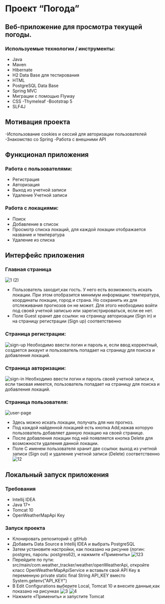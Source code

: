 # Проект “Погода” 
## Веб-приложение для просмотра текущей погоды. 
### Используемые технологии / инструменты:
- Java
- Maven
- Hibernate
- H2 Data Base для тестирования
- HTML
- PostgreSQL Data Base
- Spring MVC
- Миграции с помощью Flyway
- CSS
-Thymeleaf
-Bootstrap 5
- SLF4J
## Мотивация проекта
-Использование cookies и сессий для авторизации пользователей
-Знакомство со Spring
-Работа с внешними API
## Функционал приложения
### Работа с пользователями:
- Регистрация
- Авторизация
- Выход из учетной записи
- Удаление Учетной записи
### Работа с локациями:
- Поиск
- Добавление в список
- Просмотр списка локаций, для каждой локации отображается название и температура
- Удаление из списка
## Интерфейс приложения 
### Главная страница 
![1 (2)](https://github.com/user-attachments/assets/70e21cdd-c3c3-44db-8cad-a744f9ef366f)
- Пользователь заходит,как гость. У него есть возможность искать локации. При этом отобразится минимум информации: температура, координаты локации, город и страна.
  Но сохранить их для отслеживания прогнозов он не может.
  Для этого необходимо войти под своей учетной записью или зарегистрироваться, если ее нет.
- Поле Guest хранит две ссылки: на страницу авторизации (Sign in) и на страницу регистрации (Sign up) соответственно
### Страница регистрации:
![sign-up](https://github.com/user-attachments/assets/7d7f48b3-234c-46ad-b210-1e92a04e0837)
Необходимо ввести логин и пароль и, если ввод корректный, создается аккаунт и пользователь попадает на страницу для поиска и добавления локаций.
### Страница авторизации:
![sign-in](https://github.com/user-attachments/assets/8ad666be-5b35-4154-bd3e-390094227c59)
Необходимо ввести логин и пароль своей учетной записи и, если таковая имеется, пользователь попадает на страницу для поиска и добавления локаций.
### Страница пользователя:
![user-page](https://github.com/user-attachments/assets/491d7189-c73d-4193-bde6-b2fa69339748)
- Здесь можно искать локации, получать для них прогноз.
- Под каждой найденной локацией есть кнопка Add,нажав которую пользователь добавляет данную локацию на своей странице.
- После добавления локации под ней появляется кнопка Delete для возможности удаления данной локации.
- Поле С именем пользователя хранит две ссылки: выход из учетной записи (Sign out) и удаление учетной записи (Delete) соответственно
![12](https://github.com/user-attachments/assets/4ce01d80-19cb-4860-8384-b4ec6079089b)
## Локальный запуск приложения
### Требования
- Intellij IDEA
- Java 17+
- Tomcat 10
- OpenWeatherMapApi Key
### Запуск проекта
- Клонировать репозиторий с gitHub
- Добавить Data Source в Intellij IDEA и выбрать PostgreSQL
- Затем установите настройки, как показано на рисунке (логин: postgres, пароль: postgres62), и нажмите «Применить»
![123](https://github.com/user-attachments/assets/cc72755c-b85e-4ad1-9eb1-d30da4fd3ac7)
- Перейдите по пути: src/main/com.weather_tracker/weather/openWeatherApi, откройте класс OpenWeatherMapApiService
 и вставьте свой API Key в переменную private static final String API_KEY  вместо System.getenv("API_KEY")
- В Edit Configurations выберите Local, Tomcat 10 и внесите данные,как показано на рисунках
![3](https://github.com/user-attachments/assets/914f44ca-62b8-4215-9bba-037e8d7dc0d6)
![4](https://github.com/user-attachments/assets/53e9c11f-30b1-4066-af9d-4dd9b3ecef3d)
- Нажмите «Применить» и запустите Tomcat









